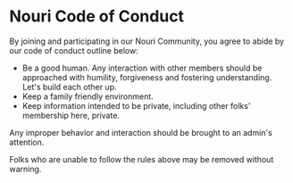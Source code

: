 # Nouri Code of Conduct

By joining and participating in our Nouri Community, you agree to abide by our code of conduct outline below:

- Be a good human. Any interaction with other members should be approached with humility, forgiveness and fostering understanding. Let's build each other up.
- Keep a family friendly environment.
- Keep information intended to be private, including other folks' membership here, private.

Any improper behavior and interaction should be brought to an admin's attention.

Folks who are unable to follow the rules above may be removed without warning.